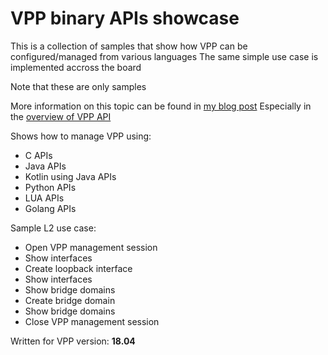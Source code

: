 # VPP binary APIs showcase

This is a collection of samples that show how VPP can be configured/managed from various languages
The same simple use case is implemented accross the board

Note that these are only samples

More information on this topic can be found in [my blog post](https://www.marosmars.com/blog/category/vpp)
Especially in the [overview of VPP API](http://www.marosmars.com/blog/managing-vpp-api-overview)

Shows how to manage VPP using:
* C APIs
* Java APIs
* Kotlin using Java APIs
* Python APIs
* LUA APIs
* Golang APIs

Sample L2 use case:
* Open VPP management session
* Show interfaces
* Create loopback interface
* Show interfaces
* Show bridge domains
* Create bridge domain
* Show bridge domains
* Close VPP management session

Written for VPP version:
**18.04**

